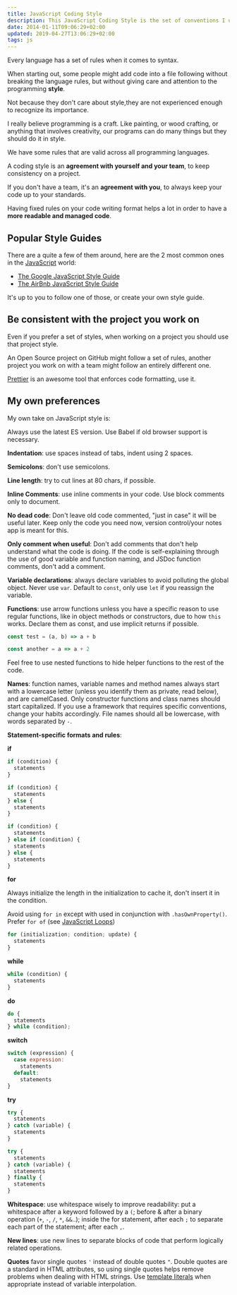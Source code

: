 ```yaml
---
title: JavaScript Coding Style
description: This JavaScript Coding Style is the set of conventions I use every day when using JavaScript. It's a live document, with the main set of rules I follow
date: 2014-01-11T09:06:29+02:00
updated: 2019-04-27T13:06:29+02:00
tags: js
---
```


Every language has a set of rules when it comes to syntax.

When starting out, some people might add code into a file following without breaking the language rules, but without giving care and attention to the programming **style**.

Not because they don't care about style,they are not experienced enough to recognize its importance.

I really believe programming is a craft. Like painting, or wood crafting, or anything that involves creativity, our programs can do many things but they should do it in style.

We have some rules that are valid across all programming languages.

A coding style is an **agreement with yourself and your team**, to keep consistency on a project.

If you don't have a team, it's an **agreement with you**, to always keep your code up to your standards.

Having fixed rules on your code writing format helps a lot in order to have a **more readable and managed code**.

## Popular Style Guides

There are a quite a few of them around, here are the 2 most common ones in the [JavaScript](/javascript/) world:

- [The Google JavaScript Style Guide](https://google.github.io/styleguide/jsguide.html)
- [The AirBnb JavaScript Style Guide](https://github.com/airbnb/javascript)

It's up to you to follow one of those, or create your own style guide.

## Be consistent with the project you work on

Even if you prefer a set of styles, when working on a project you should use that project style.

An Open Source project on GitHub might follow a set of rules, another project you work on with a team might follow an entirely different one.

[Prettier](/prettier/) is an awesome tool that enforces code formatting, use it.

## My own preferences

My own take on JavaScript style is:

Always use the latest ES version. Use Babel if old browser support is necessary.

**Indentation**: use spaces instead of tabs, indent using 2 spaces.

**Semicolons**: don't use semicolons.

**Line length**: try to cut lines at 80 chars, if possible.

**Inline Comments**: use inline comments in your code. Use block comments only to document.

**No dead code**: Don't leave old code commented, "just in case" it will be useful later. Keep only the code you need now, version control/your notes app is meant for this.

**Only comment when useful**: Don't add comments that don't help understand what the code is doing. If the code is self-explaining through the use of good variable and function naming, and JSDoc function comments, don't add a comment.

**Variable declarations**: always declare variables to avoid polluting the global object. Never use `var`. Default to `const`, only use `let` if you reassign the variable.

**Functions**: use arrow functions unless you have a specific reason to use regular functions, like in object methods or constructors, due to how `this` works. Declare them as const, and use implicit returns if possible.

```js
const test = (a, b) => a + b

const another = a => a + 2
```

Feel free to use nested functions to hide helper functions to the rest of the code.

**Names**: function names, variable names and method names always start with a lowercase letter (unless you identify them as private, read below), and are camelCased. Only constructor functions and class names should start capitalized. If you use a framework that requires specific conventions, change your habits accordingly. File names should all be lowercase, with words separated by `-`.

**Statement-specific formats and rules**:

**if**

```js
if (condition) {
  statements
}

if (condition) {
  statements
} else {
  statements
}

if (condition) {
  statements
} else if (condition) {
  statements
} else {
  statements
}
```

**for**

Always initialize the length in the initialization to cache it, don't insert it in the condition.

Avoid using `for in` except with used in conjunction with `.hasOwnProperty()`. Prefer `for of` (see [JavaScript Loops](/javascript-loops))

```js
for (initialization; condition; update) {
  statements
}
```

**while**

```js
while (condition) {
  statements
}
```

**do**

```js
do {
  statements
} while (condition);
```

**switch**

```js
switch (expression) {
  case expression:
    statements
  default:
    statements
}
```

**try**

```js
try {
  statements
} catch (variable) {
  statements
}

try {
  statements
} catch (variable) {
  statements
} finally {
  statements
}
```

**Whitespace**: use whitespace wisely to improve readability: put a whitespace after a keyword followed by a `(`; before & after a binary operation (`+`, `-`, `/`, `*`, `&&`..); inside the for statement, after each `;` to separate each part of the statement; after each `,`.

**New lines**: use new lines to separate blocks of code that perform logically related operations.

**Quotes** favor single quotes `'` instead of double quotes `"`. Double quotes are a standard in HTML attributes, so using single quotes helps remove problems when dealing with HTML strings. Use [template literals](/javascript-template-literals) when appropriate instead of variable interpolation.
